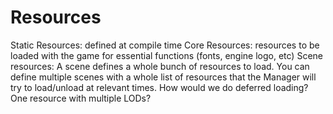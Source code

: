 # Resources

Static Resources: defined at compile time
Core Resources: resources to be loaded with the game for essential functions (fonts, engine logo, etc)
Scene resources: A scene defines a whole bunch of resources to load. You can define multiple scenes with a whole list of resources that the Manager will try to load/unload at relevant times. How would we do deferred loading? One resource with multiple LODs?  
